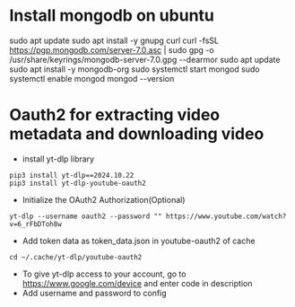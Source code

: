 # Install mongodb on ubuntu

sudo apt update
sudo apt install -y gnupg curl
curl -fsSL https://pgp.mongodb.com/server-7.0.asc | sudo gpg -o /usr/share/keyrings/mongodb-server-7.0.gpg --dearmor
sudo apt update
sudo apt install -y mongodb-org
sudo systemctl start mongod
sudo systemctl enable mongod
mongod --version

# Oauth2 for extracting video metadata and downloading video

- install yt-dlp library
```
pip3 install yt-dlp==2024.10.22
pip3 install yt-dlp-youtube-oauth2
```
- Initialize the OAuth2 Authorization(Optional)
```
yt-dlp --username oauth2 --password "" https://www.youtube.com/watch?v=6_rFbDToh8w
```
- Add token data as token_data.json in youtube-oauth2 of cache
```
cd ~/.cache/yt-dlp/youtube-oauth2
```

- To give yt-dlp access to your account, go to  https://www.google.com/device  and enter code in description
- Add username and password to config
